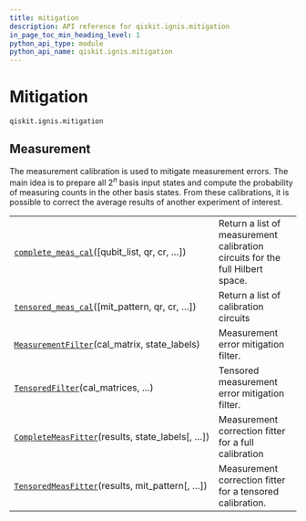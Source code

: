 ```yaml
---
title: mitigation
description: API reference for qiskit.ignis.mitigation
in_page_toc_min_heading_level: 1
python_api_type: module
python_api_name: qiskit.ignis.mitigation
---
```


<span id="module-qiskit.ignis.mitigation" />

<span id="qiskit-ignis-mitigation" />

# Mitigation

<span id="module-qiskit.ignis.mitigation" />

`qiskit.ignis.mitigation`

## Measurement

The measurement calibration is used to mitigate measurement errors. The main idea is to prepare all $2^n$ basis input states and compute the probability of measuring counts in the other basis states. From these calibrations, it is possible to correct the average results of another experiment of interest.

|                                                                                                                                               |                                                                               |
| --------------------------------------------------------------------------------------------------------------------------------------------- | ----------------------------------------------------------------------------- |
| [`complete_meas_cal`](qiskit.ignis.mitigation.complete_meas_cal "qiskit.ignis.mitigation.complete_meas_cal")(\[qubit\_list, qr, cr, …])       | Return a list of measurement calibration circuits for the full Hilbert space. |
| [`tensored_meas_cal`](qiskit.ignis.mitigation.tensored_meas_cal "qiskit.ignis.mitigation.tensored_meas_cal")(\[mit\_pattern, qr, cr, …])      | Return a list of calibration circuits                                         |
| [`MeasurementFilter`](qiskit.ignis.mitigation.MeasurementFilter "qiskit.ignis.mitigation.MeasurementFilter")(cal\_matrix, state\_labels)      | Measurement error mitigation filter.                                          |
| [`TensoredFilter`](qiskit.ignis.mitigation.TensoredFilter "qiskit.ignis.mitigation.TensoredFilter")(cal\_matrices, …)                         | Tensored measurement error mitigation filter.                                 |
| [`CompleteMeasFitter`](qiskit.ignis.mitigation.CompleteMeasFitter "qiskit.ignis.mitigation.CompleteMeasFitter")(results, state\_labels\[, …]) | Measurement correction fitter for a full calibration                          |
| [`TensoredMeasFitter`](qiskit.ignis.mitigation.TensoredMeasFitter "qiskit.ignis.mitigation.TensoredMeasFitter")(results, mit\_pattern\[, …])  | Measurement correction fitter for a tensored calibration.                     |

